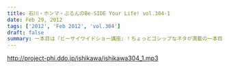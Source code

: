 ```yaml
---
title: 石川・ホンマ・ぶるんのBe-SIDE Your Life! vol.304-1
date: Feb 29, 2012
tags: ['2012', 'Feb 2012', 'vol.304']
draft: false
summary: 一本目は『ビーサイワイドショー講座』！ちょっとゴシップなネタが満載の一本目ですよん。ＮＡＭＡＥ
---
```


http://project-phi.ddo.jp/ishikawa/ishikawa304_1.mp3
